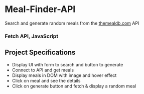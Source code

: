 # Meal-Finder-API
Search and generate random meals from the [themealdb.com](www.themealdb.com) API 

### Fetch API, JavaScript

## Project Specifications

- Display UI with form to search and button to generate
- Connect to API and get meals
- Display meals in DOM with image and hover effect
- Click on meal and see the details
- Click on generate button and fetch & display a random meal

